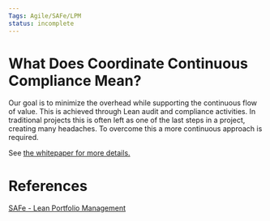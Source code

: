 ```yaml
---
Tags: Agile/SAFe/LPM
status: incomplete
---
```

# What Does Coordinate Continuous Compliance Mean?
Our goal is to minimize the overhead while supporting the continuous flow of value. This is achieved through Lean audit and compliance activities. In traditional projects this is often left as one of the last steps in a project, creating many headaches. To overcome this a more continuous approach is required.

See [the whitepaper for more details.](https://www.scaledagileframework.com/achieving-regulatory-and-industry-standards-compliance-with-safe/)

# References
[SAFe - Lean Portfolio Management](https://www.scaledagileframework.com/lean-portfolio-management/)
